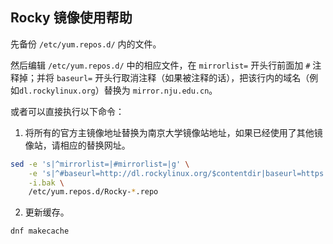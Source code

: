 ## Rocky 镜像使用帮助

先备份 `/etc/yum.repos.d/` 内的文件。

然后编辑 `/etc/yum.repos.d/` 中的相应文件，在 `mirrorlist=` 开头行前面加 `#` 注释掉；并将 `baseurl=`
开头行取消注释（如果被注释的话），把该行内的域名（例如`dl.rockylinux.org`）替换为 `mirror.nju.edu.cn`。

或者可以直接执行以下命令：

1. 将所有的官方主镜像地址替换为南京大学镜像站地址，如果已经使用了其他镜像站，请相应的替换网址。
~~~bash
sed -e 's|^mirrorlist=|#mirrorlist=|g' \
    -e 's|^#baseurl=http://dl.rockylinux.org/$contentdir|baseurl=https://mirrors.nju.edu.cn/rocky|g' \
    -i.bak \
    /etc/yum.repos.d/Rocky-*.repo
~~~

2. 更新缓存。
~~~bash
dnf makecache
~~~
